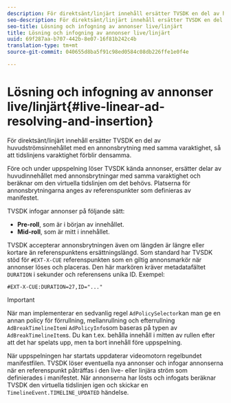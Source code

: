 ```yaml
---
description: För direktsänt/linjärt innehåll ersätter TVSDK en del av huvudströmsinnehållet med en annonsbrytning med samma varaktighet, så att tidslinjens varaktighet förblir densamma.
seo-description: För direktsänt/linjärt innehåll ersätter TVSDK en del av huvudströmsinnehållet med en annonsbrytning med samma varaktighet, så att tidslinjens varaktighet förblir densamma.
seo-title: Lösning och infogning av annonser live/linjärt
title: Lösning och infogning av annonser live/linjärt
uuid: 69f287aa-b707-442b-8e07-16f81b242c4b
translation-type: tm+mt
source-git-commit: 040655d8ba5f91c98ed0584c08db226ffe1e0f4e

---
```



# Lösning och infogning av annonser live/linjärt{#live-linear-ad-resolving-and-insertion}

För direktsänt/linjärt innehåll ersätter TVSDK en del av huvudströmsinnehållet med en annonsbrytning med samma varaktighet, så att tidslinjens varaktighet förblir densamma.

Före och under uppspelning löser TVSDK kända annonser, ersätter delar av huvudinnehållet med annonsbrytningar med samma varaktighet och beräknar om den virtuella tidslinjen om det behövs. Platserna för annonsbrytningarna anges av referenspunkter som definieras av manifestet.

TVSDK infogar annonser på följande sätt:

* **Pre-roll**, som är i början av innehållet.
* **Mid-roll**, som är mitt i innehållet.

TVSDK accepterar annonsbrytningen även om längden är längre eller kortare än referenspunktens ersättningslängd. Som standard har TVSDK stöd för `#EXT-X-CUE` referenspunkten som en giltig annonsmarkör när annonser löses och placeras. Den här markören kräver metadatafältet `DURATION` i sekunder och referensens unika ID. Exempel:

```
#EXT-X-CUE:DURATION=27,ID="..."
```

>[!IMPORTANT]
>
>När man implementerar en sedvanlig regel `AdPolicySelector`kan man ge en annan policy för förrullning, mellanrullning och efterrullning `AdBreakTimelineItem`i `AdPolicyInfo`som baseras på typen av `AdBreakTimelineItem`s. Du kan t.ex. behålla innehåll i mitten av rullen efter att det har spelats upp, men ta bort innehåll före uppspelning.

När uppspelningen har startats uppdaterar videomotorn regelbundet manifestfilen. TVSDK löser eventuella nya annonser och infogar annonserna när en referenspunkt påträffas i den live- eller linjära ström som definierades i manifestet. När annonserna har lösts och infogats beräknar TVSDK den virtuella tidslinjen igen och skickar en `TimelineEvent.TIMELINE_UPDATED` händelse.
